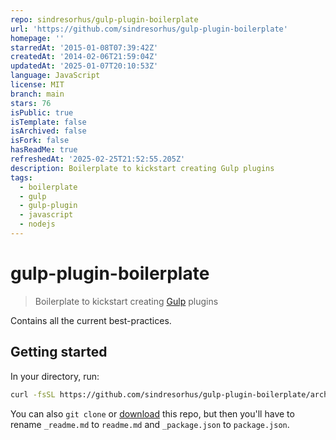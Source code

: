 ```yaml
---
repo: sindresorhus/gulp-plugin-boilerplate
url: 'https://github.com/sindresorhus/gulp-plugin-boilerplate'
homepage: ''
starredAt: '2015-01-08T07:39:42Z'
createdAt: '2014-02-06T21:59:04Z'
updatedAt: '2025-01-07T20:10:53Z'
language: JavaScript
license: MIT
branch: main
stars: 76
isPublic: true
isTemplate: false
isArchived: false
isFork: false
hasReadMe: true
refreshedAt: '2025-02-25T21:52:55.205Z'
description: Boilerplate to kickstart creating Gulp plugins
tags:
  - boilerplate
  - gulp
  - gulp-plugin
  - javascript
  - nodejs
---
```


# gulp-plugin-boilerplate

> Boilerplate to kickstart creating [Gulp](https://gulpjs.com) plugins

Contains all the current best-practices.

## Getting started

In your directory, run:

```sh
curl -fsSL https://github.com/sindresorhus/gulp-plugin-boilerplate/archive/main.tar.gz | tar -xz --strip-components 1 && mv _package.json package.json && mv _readme.md readme.md
```

You can also `git clone` or [download](https://github.com/sindresorhus/gulp-plugin-boilerplate/archive/main.zip) this repo, but then you'll have to rename `_readme.md` to `readme.md` and `_package.json` to `package.json`.
